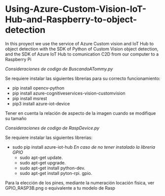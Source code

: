 # Using-Azure-Custom-Vision-IoT-Hub-and-Raspberry-to-object-detection
In this proyect we use the service of Azure Custom vision and IoT Hub to object detection with the SDK of Python of Custom Vision object detection, and the SDK of Azure IoT Hub to comunication C2D from our computer to a Raspberry Pi

*Consideraciones de codigo de BuscandoATommy.py*

Se requiere instalar las siguientes librerias para su correcto funcionamiento:
* pip install opencv-python
* pip install azure-cognitiveservices-vision-customvision
* pip install msrest
* pip3 install azure-iot-device

Tener en cuenta la relación de aspecto de la imagen cuando se modifique su tamaño

*Consideraciones de codigo de RaspDevice.py*

Se requiere instalar las siguientes librerias:
* sudo pip install azure-iot-hub
*En caso de no tener instalado la libreria GPIO*
    * sudo apt-get update.
    * sudo apt-get upgrade.
    * sudo apt-get install python-dev.
    * sudo apt-get install pyton-rpi. gpio.

Para la elección de los pines, mediante la numeración locación fisica, ver GPIO_RASP3B.png o equivalente a tu modelo de Rasp
